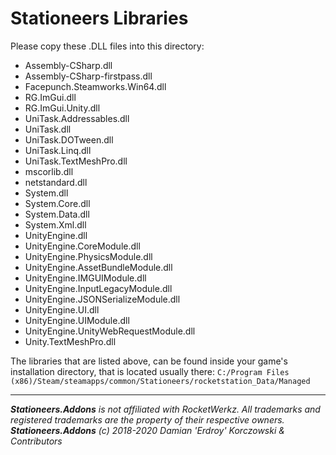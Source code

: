 # Stationeers Libraries

Please copy these .DLL files into this directory:
* Assembly-CSharp.dll
* Assembly-CSharp-firstpass.dll
* Facepunch.Steamworks.Win64.dll
* RG.ImGui.dll
* RG.ImGui.Unity.dll
* UniTask.Addressables.dll
* UniTask.dll
* UniTask.DOTween.dll
* UniTask.Linq.dll
* UniTask.TextMeshPro.dll
* mscorlib.dll
* netstandard.dll
* System.dll
* System.Core.dll
* System.Data.dll
* System.Xml.dll
* UnityEngine.dll
* UnityEngine.CoreModule.dll
* UnityEngine.PhysicsModule.dll
* UnityEngine.AssetBundleModule.dll
* UnityEngine.IMGUIModule.dll
* UnityEngine.InputLegacyModule.dll
* UnityEngine.JSONSerializeModule.dll
* UnityEngine.UI.dll
* UnityEngine.UIModule.dll
* UnityEngine.UnityWebRequestModule.dll
* Unity.TextMeshPro.dll

The libraries that are listed above, can be found inside your game's installation directory, that is located usually there:
`C:/Program Files (x86)/Steam/steamapps/common/Stationeers/rocketstation_Data/Managed`

___
***Stationeers.Addons** is not affiliated with RocketWerkz. All trademarks and registered trademarks are the property of their respective owners.*<br>
***Stationeers.Addons** (c) 2018-2020 Damian 'Erdroy' Korczowski & Contributors*
